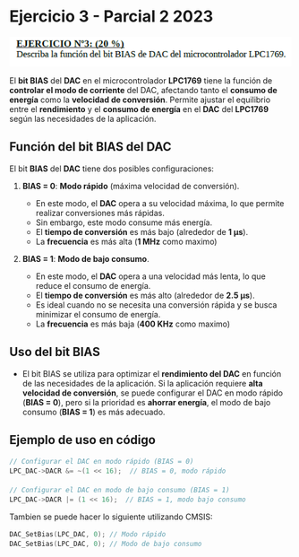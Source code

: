 # Ejercicio 3 - Parcial 2 2023

<div style="text-align: center;">
  <img src="p2023-ej3.png" alt="Ejercicio 3 - Parcial 2 2023">
</div>

El **bit BIAS** del **DAC** en el microcontrolador **LPC1769** tiene la función de **controlar el modo de corriente** del DAC, afectando tanto el **consumo de energía** como la **velocidad de conversión**. Permite ajustar el equilibrio entre el **rendimiento** y el **consumo de energía** en el **DAC** del **LPC1769** según las necesidades de la aplicación.

## Función del bit BIAS del DAC

El bit **BIAS** del **DAC** tiene dos posibles configuraciones:

1. **BIAS = 0**: **Modo rápido** (máxima velocidad de conversión).
   - En este modo, el **DAC** opera a su velocidad máxima, lo que permite realizar conversiones más rápidas.
   - Sin embargo, este modo consume más energía.
   - El **tiempo de conversión** es más bajo (alrededor de **1 µs**).
   - La **frecuencia** es más alta (**1 MHz** como maximo)

2. **BIAS = 1**: **Modo de bajo consumo**.
   - En este modo, el **DAC** opera a una velocidad más lenta, lo que reduce el consumo de energía.
   - El **tiempo de conversión** es más alto (alrededor de **2.5 µs**).
   - Es ideal cuando no se necesita una conversión rápida y se busca minimizar el consumo de energía.
   - La **frecuencia** es más baja (**400 KHz** como maximo)

## Uso del bit BIAS

- El bit BIAS se utiliza para optimizar el **rendimiento del DAC** en función de las necesidades de la aplicación. Si la aplicación requiere **alta velocidad de conversión**, se puede configurar el DAC en modo rápido (**BIAS = 0**), pero si la prioridad es **ahorrar energía**, el modo de bajo consumo (**BIAS = 1**) es más adecuado.

## Ejemplo de uso en código

```c
// Configurar el DAC en modo rápido (BIAS = 0)
LPC_DAC->DACR &= ~(1 << 16);  // BIAS = 0, modo rápido

// Configurar el DAC en modo de bajo consumo (BIAS = 1)
LPC_DAC->DACR |= (1 << 16);  // BIAS = 1, modo bajo consumo
```

Tambien se puede hacer lo siguiente utilizando CMSIS:

```c
DAC_SetBias(LPC_DAC, 0); // Modo rápido
DAC_SetBias(LPC_DAC, 0); // Modo de bajo consumo
```
